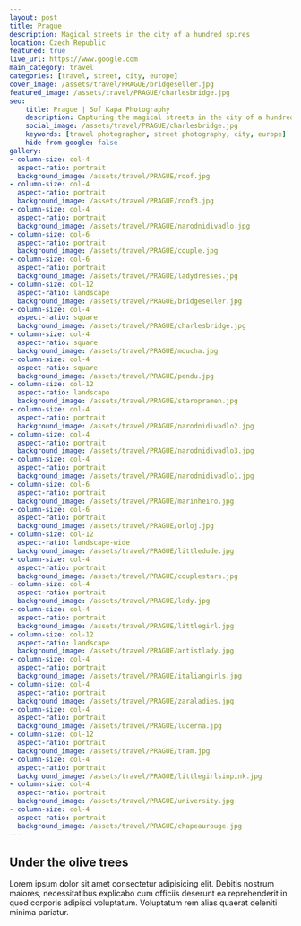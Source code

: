 ```yaml
---
layout: post
title: Prague
description: Magical streets in the city of a hundred spires
location: Czech Republic
featured: true
live_url: https://www.google.com
main_category: travel
categories: [travel, street, city, europe]
cover_image: /assets/travel/PRAGUE/bridgeseller.jpg
featured_image: /assets/travel/PRAGUE/charlesbridge.jpg
seo:
    title: Prague | Sof Kapa Photography
    description: Capturing the magical streets in the city of a hundred spires
    social_image: /assets/travel/PRAGUE/charlesbridge.jpg
    keywords: [travel photographer, street photography, city, europe]
    hide-from-google: false 
gallery:
- column-size: col-4
  aspect-ratio: portrait
  background_image: /assets/travel/PRAGUE/roof.jpg
- column-size: col-4
  aspect-ratio: portrait
  background_image: /assets/travel/PRAGUE/roof3.jpg
- column-size: col-4
  aspect-ratio: portrait
  background_image: /assets/travel/PRAGUE/narodnidivadlo.jpg
- column-size: col-6
  aspect-ratio: portrait
  background_image: /assets/travel/PRAGUE/couple.jpg
- column-size: col-6
  aspect-ratio: portrait
  background_image: /assets/travel/PRAGUE/ladydresses.jpg
- column-size: col-12
  aspect-ratio: landscape
  background_image: /assets/travel/PRAGUE/bridgeseller.jpg
- column-size: col-4
  aspect-ratio: square
  background_image: /assets/travel/PRAGUE/charlesbridge.jpg
- column-size: col-4
  aspect-ratio: square
  background_image: /assets/travel/PRAGUE/moucha.jpg
- column-size: col-4
  aspect-ratio: square
  background_image: /assets/travel/PRAGUE/pendu.jpg
- column-size: col-12
  aspect-ratio: landscape
  background_image: /assets/travel/PRAGUE/staropramen.jpg
- column-size: col-4
  aspect-ratio: portrait
  background_image: /assets/travel/PRAGUE/narodnidivadlo2.jpg
- column-size: col-4
  aspect-ratio: portrait
  background_image: /assets/travel/PRAGUE/narodnidivadlo3.jpg
- column-size: col-4
  aspect-ratio: portrait
  background_image: /assets/travel/PRAGUE/narodnidivadlo1.jpg
- column-size: col-6
  aspect-ratio: portrait
  background_image: /assets/travel/PRAGUE/marinheiro.jpg
- column-size: col-6
  aspect-ratio: portrait
  background_image: /assets/travel/PRAGUE/orloj.jpg
- column-size: col-12
  aspect-ratio: landscape-wide
  background_image: /assets/travel/PRAGUE/littledude.jpg
- column-size: col-4
  aspect-ratio: portrait
  background_image: /assets/travel/PRAGUE/couplestars.jpg
- column-size: col-4
  aspect-ratio: portrait
  background_image: /assets/travel/PRAGUE/lady.jpg
- column-size: col-4
  aspect-ratio: portrait
  background_image: /assets/travel/PRAGUE/littlegirl.jpg
- column-size: col-12
  aspect-ratio: landscape
  background_image: /assets/travel/PRAGUE/artistlady.jpg
- column-size: col-4
  aspect-ratio: portrait
  background_image: /assets/travel/PRAGUE/italiangirls.jpg
- column-size: col-4
  aspect-ratio: portrait
  background_image: /assets/travel/PRAGUE/zaraladies.jpg
- column-size: col-4
  aspect-ratio: portrait
  background_image: /assets/travel/PRAGUE/lucerna.jpg
- column-size: col-12
  aspect-ratio: portrait
  background_image: /assets/travel/PRAGUE/tram.jpg
- column-size: col-4
  aspect-ratio: portrait
  background_image: /assets/travel/PRAGUE/littlegirlsinpink.jpg
- column-size: col-4
  aspect-ratio: portrait
  background_image: /assets/travel/PRAGUE/university.jpg
- column-size: col-4
  aspect-ratio: portrait
  background_image: /assets/travel/PRAGUE/chapeaurouge.jpg
---
```


## Under the olive trees

Lorem ipsum dolor sit amet consectetur adipisicing elit. Debitis nostrum maiores, necessitatibus explicabo cum officiis deserunt ea reprehenderit in quod corporis adipisci voluptatum. Voluptatum rem alias quaerat deleniti minima pariatur.
